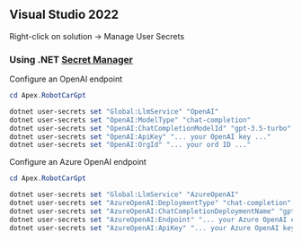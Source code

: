 ## Visual Studio 2022
Right-click on solution -> Manage User Secrets


### Using .NET [Secret Manager](https://learn.microsoft.com/en-us/aspnet/core/security/app-secrets)

Configure an OpenAI endpoint

```powershell
cd Apex.RobotCarGpt

dotnet user-secrets set "Global:LlmService" "OpenAI"
dotnet user-secrets set "OpenAI:ModelType" "chat-completion"
dotnet user-secrets set "OpenAI:ChatCompletionModelId" "gpt-3.5-turbo"
dotnet user-secrets set "OpenAI:ApiKey" "... your OpenAI key ..."
dotnet user-secrets set "OpenAI:OrgId" "... your ord ID ..."
```

Configure an Azure OpenAI endpoint

```powershell
cd Apex.RobotCarGpt

dotnet user-secrets set "Global:LlmService" "AzureOpenAI"
dotnet user-secrets set "AzureOpenAI:DeploymentType" "chat-completion"
dotnet user-secrets set "AzureOpenAI:ChatCompletionDeploymentName" "gpt-35-turbo"
dotnet user-secrets set "AzureOpenAI:Endpoint" "... your Azure OpenAI endpoint ..."
dotnet user-secrets set "AzureOpenAI:ApiKey" "... your Azure OpenAI key ..."
```

